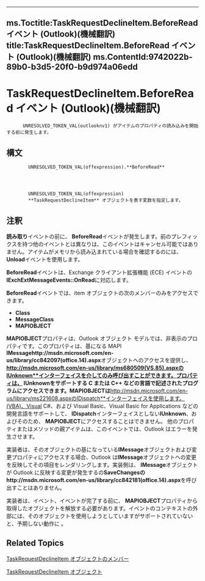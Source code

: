 

---
ms.Toctitle:TaskRequestDeclineItem.BeforeRead イベント (Outlook)(機械翻訳)
title:TaskRequestDeclineItem.BeforeRead イベント (Outlook)(機械翻訳)
ms.ContentId:9742022b-89b0-b3d5-20f0-b9d974a06edd
---
# TaskRequestDeclineItem.BeforeRead イベント (Outlook)(機械翻訳)





          UNRESOLVED_TOKEN_VAL(outlooknv1) がアイテムのプロパティの読み込みを開始する前に発生します。

## 構文

            UNRESOLVED_TOKEN_VAL(offexpression).**BeforeRead**




            UNRESOLVED_TOKEN_VAL(offexpression)
            **TaskRequestDeclineItem** オブジェクトを表す変数を指定します。



## 注釈
**読み取り**イベントの前に、 **BeforeRead**イベントが発生します。前のプレフィックスを持つ他のイベントとは異なりは、このイベントはキャンセル可能ではありません。アイテムがメモリから読み込まれている場合を確認するのには、 **Unload**イベントを使用します。



**BeforeRead**イベントは、Exchange クライアント拡張機能 (ECE) イベントの**IExchExtMessageEvents::OnRead**に対応します。



**BeforeRead**イベントでは、item オブジェクトの次のメンバーのみをアクセスできます。

- **Class**
- **MessageClass**
- **MAPIOBJECT**




**MAPIOBJECT**プロパティは、Outlook オブジェクト モデルでは、非表示のプロパティです。このプロパティは、基になる MAPI **IMessagehttp://msdn.microsoft.com/en-us/library/cc842097(office.14).aspx**オブジェクトへのアクセスを提供し、 **http://msdn.microsoft.com/en-us/library/ms680509(VS.85).aspxのIUnknown**インターフェイスを介してのみ呼び出すことができます。プロパティは、 **IUnknown**をサポートする C または C++ などの言語で記述されたプログラムにアクセスできます。**MAPIOBJECT**は**http://msdn.microsoft.com/en-us/library/ms221608.aspxのIDispatch**インターフェイスを使用します。(VBA)、Visual C#、および Visual Basic、Visual Basic for Applications などの開発言語をサポートして、 **IDispatch**インターフェイスとしない**IUnknown**、およびそのため、 **MAPIOBJECT**にアクセスすることはできません。 他のプロパティまたはメソッドの親アイテムは、このイベントでは、Outlook はエラーを発生させます。



実装者は、そのオブジェクトの基になっている**IMessage**オブジェクトおよび変更プロパティにアクセスする場合、Outlook は**IMessage**オブジェクトへの変更を反映してその項目をレンダリングします。実装側は、 **IMessage**オブジェクトが Outlook に反映する変更が発生するの**SaveChangesのhttp://msdn.microsoft.com/en-us/library/cc842181(office.14).aspx**を呼び出すことはありません。



実装者は、イベント、イベントが完了する前に、 **MAPIOBJECT**プロパティから取得したオブジェクトを解放する必要があります。イベントのコンテキストの外部には、そのオブジェクトを使用しようとしていますがサポートされていないと、予期しない動作に 。



## Related Topics

[TaskRequestDeclineItem オブジェクトのメンバー](3de31d0d-2444-876c-5d4d-1192851301af.md)

[TaskRequestDeclineItem オブジェクト](e842c7c0-7943-9219-329b-30b892ab99b0.md)





